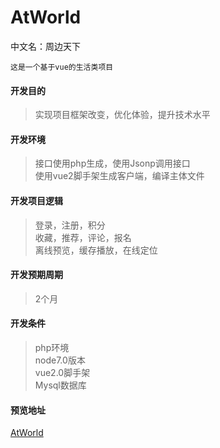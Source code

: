# AtWorld
中文名：周边天下

`这是一个基于vue的生活类项目`</br>

#### 开发目的
>实现项目框架改变，优化体验，提升技术水平

#### 开发环境
> 接口使用php生成，使用Jsonp调用接口 <br />
> 使用vue2脚手架生成客户端，编译主体文件

#### 开发项目逻辑
> 登录，注册，积分 <br />
> 收藏，推荐，评论，报名 <br />
> 离线预览，缓存播放，在线定位 <br />

#### 开发预期周期
> 2个月 

#### 开发条件
> php环境 <br />
node7.0版本 <br />
vue2.0脚手架 <br />
Mysql数据库

#### 预览地址
[AtWorld](http://palpitation.shop/AtWorld/ "周边天下") 
